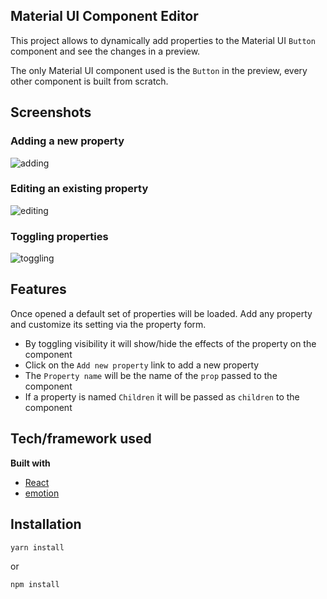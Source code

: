 ## Material UI Component Editor

This project allows to dynamically add properties to the Material UI `Button` component and see the changes in a preview.

The only Material UI component used is the `Button` in the preview, every other component is built from scratch.

## Screenshots

### Adding a new property

![adding](https://user-images.githubusercontent.com/45290018/158058207-0dcedd43-253e-478b-9501-94815942f268.gif)

### Editing an existing property

![editing](https://user-images.githubusercontent.com/45290018/158058596-df47f91d-8e62-41a2-9d28-d26e52a24c34.gif)

### Toggling properties

![toggling](https://user-images.githubusercontent.com/45290018/158058204-f7906c8e-bb60-4691-a37f-94cc7c573a58.gif)

## Features

Once opened a default set of properties will be loaded. Add any property and customize its setting via the property form.

- By toggling visibility it will show/hide the effects of the property on the component
- Click on the `Add new property` link to add a new property
- The `Property name` will be the name of the `prop` passed to the component
- If a property is named `Children` it will be passed as `children` to the component

## Tech/framework used

<b>Built with</b>

- [React](https://react.org)
- [emotion](https://emotion.sh)

## Installation

```
yarn install
```

or

```
npm install
```
